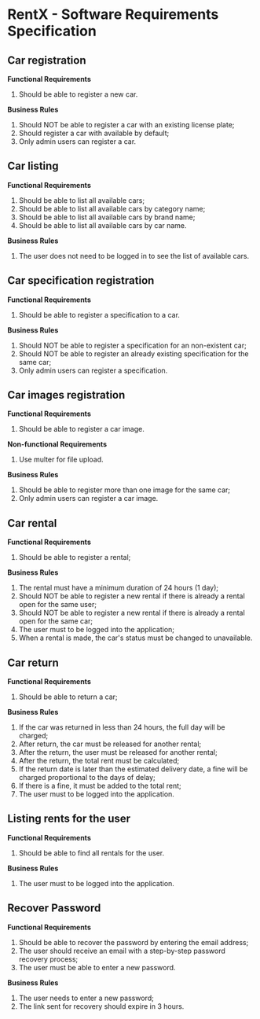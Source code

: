 # RentX - Software Requirements Specification

## Car registration

**Functional Requirements**

1. Should be able to register a new car.

**Business Rules**

1. Should NOT be able to register a car with an existing license plate;
2. Should register a car with available by default;
3. Only admin users can register a car.

## Car listing

**Functional Requirements**

1. Should be able to list all available cars;
2. Should be able to list all available cars by category name;
3. Should be able to list all available cars by brand name;
4. Should be able to list all available cars by car name.

**Business Rules**

1. The user does not need to be logged in to see the list of available cars.

## Car specification registration

**Functional Requirements**

1. Should be able to register a specification to a car.

**Business Rules**

1. Should NOT be able to register a specification for an non-existent car;
2. Should NOT be able to register an already existing specification for the same car;
3. Only admin users can register a specification.

## Car images registration

**Functional Requirements**

1. Should be able to register a car image.

**Non-functional Requirements**

1. Use multer for file upload.

**Business Rules**

1. Should be able to register more than one image for the same car;
2. Only admin users can register a car image.

## Car rental

**Functional Requirements**

1. Should be able to register a rental;

**Business Rules**

1. The rental must have a minimum duration of 24 hours (1 day);
2. Should NOT be able to register a new rental if there is already a rental open for the same user;
3. Should NOT be able to register a new rental if there is already a rental open for the same car;
4. The user must to be logged into the application;
5. When a rental is made, the car's status must be changed to unavailable.

## Car return

**Functional Requirements**

1. Should be able to return a car;

**Business Rules**

1. If the car was returned in less than 24 hours, the full day will be charged;
2. After return, the car must be released for another rental;
3. After the return, the user must be released for another rental;
4. After the return, the total rent must be calculated;
5. If the return date is later than the estimated delivery date, a fine will be charged proportional to the days of delay;
6. If there is a fine, it must be added to the total rent;
7. The user must to be logged into the application.

## Listing rents for the user

**Functional Requirements**

1. Should be able to find all rentals for the user.

**Business Rules**

1. The user must to be logged into the application.

## Recover Password

**Functional Requirements**

1. Should be able to recover the password by entering the email address;
2. The user should receive an email with a step-by-step password recovery process;
3. The user must be able to enter a new password.

**Business Rules**

1. The user needs to enter a new password;
2. The link sent for recovery should expire in 3 hours.
